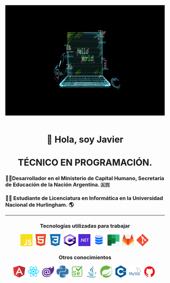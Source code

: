 <!--
<div align=center>
   <img height="200" width="380" src="https://github.com/JavierIgnacioMorales/JavierIgnacioMorales/blob/main/assets/проверка-codes.gif" />&nbsp; <img height="200" width="380"                         src="https://github.com/JavierIgnacioMorales/JavierIgnacioMorales/blob/main/assets/trabajando.gif" />&nbsp;
</div>
-->
<div align=center>
   <img height="350"  src="https://github.com/JavierIgnacioMorales/JavierIgnacioMorales/blob/main/assets/hellowordancho.gif" />&nbsp;
</div>

<div align= "center">
  <h1>👋 Hola, soy Javier</h1>  
</div>

<div align="center">
  <h1>TÉCNICO EN PROGRAMACIÓN.</h1>
</div >
<div align="start">
  <h3>👨‍💻Desarrollador en el Ministerio de Capital Humano, Secretaría de Educación de la Nación Argentina. 🇦🇷 </h3>
</div >
<div align="start">
  <h3>👨‍🎓 Estudiante de Licenciatura en Informática en la Universidad Nacional de Hurlingham. 🌎</h3>
</div >
<div>
<hr>


<div align="center">
   <h3>Tecnologías utilizadas para trabajar</h3>
   <img height="38" width="38" src="https://github.com/JavierIgnacioMorales/JavierIgnacioMorales/blob/main/assets/js.svg" />&nbsp; 
   <img height="38" width="38" src="https://github.com/JavierIgnacioMorales/JavierIgnacioMorales/blob/main/assets/html.svg" />&nbsp; 
   <img height="38" width="38" src="https://github.com/JavierIgnacioMorales/JavierIgnacioMorales/blob/main/assets/css.svg" />&nbsp; 
   <img height="38" width="38" src="https://github.com/JavierIgnacioMorales/JavierIgnacioMorales/blob/main/assets/csharp.svg" />&nbsp;
   <img height="38" width="38" src="https://github.com/JavierIgnacioMorales/JavierIgnacioMorales/blob/main/assets/.net.png" />&nbsp;
   <img height="38" width="38" src="https://github.com/JavierIgnacioMorales/JavierIgnacioMorales/blob/main/assets/sql.png" />&nbsp;
   <img height="38" width="38" src="https://github.com/JavierIgnacioMorales/JavierIgnacioMorales/blob/main/assets/planer.png" />&nbsp;
   <img height="38" width="38" src="https://github.com/JavierIgnacioMorales/JavierIgnacioMorales/blob/main/assets/gitlab.png" />&nbsp;
   <img height="38" width="38" src="https://github.com/JavierIgnacioMorales/JavierIgnacioMorales/blob/main/assets/gitpng.png" />&nbsp;
</div >

<div align="center">
   <h3>Otros conocimientos</h3>      
   <img height="38" width="38" src="https://github.com/JavierIgnacioMorales/JavierIgnacioMorales/blob/main/assets/angular.svg" />&nbsp;
   <img height="38" width="38" src="https://github.com/JavierIgnacioMorales/JavierIgnacioMorales/blob/main/assets/react.png" />&nbsp;
   <img height="38" width="38" src="https://github.com/JavierIgnacioMorales/JavierIgnacioMorales/blob/main/assets/blazor.png" />&nbsp;
   <img height="38" width="38" src="https://github.com/JavierIgnacioMorales/JavierIgnacioMorales/blob/main/assets/python.svg" />&nbsp;
   <img height="38" width="38" src="https://github.com/JavierIgnacioMorales/JavierIgnacioMorales/blob/main/assets/selenium.svg" />&nbsp;
   <img height="38" width="38" src="https://github.com/JavierIgnacioMorales/JavierIgnacioMorales/blob/main/assets/java.svg" />&nbsp;
   <img height="38" width="38" src="https://github.com/JavierIgnacioMorales/JavierIgnacioMorales/blob/main/assets/spring.svg" />&nbsp;
   <img height="38" width="38" src="https://github.com/JavierIgnacioMorales/JavierIgnacioMorales/blob/main/assets/cplusplus.svg" />&nbsp;
   <img height="38" width="38" src="https://github.com/JavierIgnacioMorales/JavierIgnacioMorales/blob/main/assets/mysql.png" />&nbsp;
   <img height="38" width="38" src="https://github.com/JavierIgnacioMorales/JavierIgnacioMorales/blob/main/assets/githubred.png" />&nbsp;
</div >

<!--
**JavierIgnacioMorales/JavierIgnacioMorales** is a ✨ _special_ ✨ repository because its `README.md` (this file) appears on your GitHub profile.
💻🧉⚽🎬
Here are some ideas to get you started:

- 🔭 I’m currently working on ...
- 🌱 I’m currently learning ...
- 👯 I’m looking to collaborate on ...
- 🤔 I’m looking for help with ...
- 💬 Ask me about ...
- 📫 How to reach me: ...
- 😄 Pronouns: ...
- ⚡ Fun fact: ...
-->
